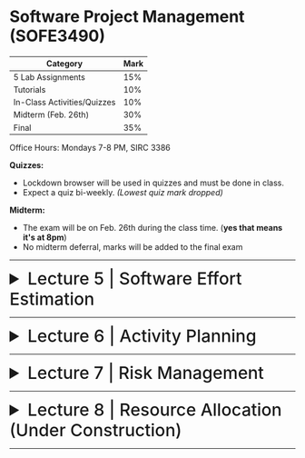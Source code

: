 # Software Project Management (SOFE3490)

| Category                     | Mark   |
|------------------------------|--------|
| 5 Lab Assignments            | 15%    |
| Tutorials                    | 10%    |
| In-Class Activities/Quizzes  | 10%    |
| Midterm (Feb. 26th)          | 30%    |
| Final                        | 35%    |

Office Hours: Mondays 7-8 PM, SIRC 3386


**Quizzes:**
- Lockdown browser will be used in quizzes and must be done in class. 
- Expect a quiz bi-weekly. *(Lowest quiz mark dropped)*

**Midterm:**
- The exam will be on Feb. 26th during the class time. (**yes that means it's at 8pm**)
- No midterm deferral, marks will be added to the final exam

---

<details>
  <summary style="font-size: 30px; font-weight: 500; cursor: pointer;">Lecture 5 | Software Effort Estimation</summary>
  
    
  # Outline:
  - Avoid the dangers of unrealistic estimates.
  - Understand the range of estimating methods that can be used
  - Estimate projects using a bottom-up approach
  - Count the function points and object points for a system
  - Estimate the effort needed to implement software using a procedural programming language
  - Understand the COCOMO approach
  
  # What makes a successful project?
- Delivering
- agreed functionality
- on time
- at the agreed cost
- with the required quality
- Stages:

1. set targets
2. Attempt to achieve targets


**BUT what if the targets are not achievable?**

  # Cost estimation model
- Cost estimation model is used to calculate the effort and schedule of a project.
- Cost estimation models give easy ways for reduce project risks and prepare plan for building the project.
- They are calculated using cost drivers.
- Cost drivers are critical features that have a direct impact on the project.

## Some problems with estimating
- Subjective nature of much of estimating
  - It may be difficult to produce evidence to support your precise target
- Political pressures
  - Managers may wish to reduce estimated costs in order to win support for acceptance of a project proposal
- Changing technologies
  - these bring uncertainties, especially in the early days when there is a ‘learning curve’
- Projects differ
  - Experience on one project may not be applicable to another
  
  
## Source Line of Code Technique (SLOC)
- The SLOC technique is an objective method of estimating or calculating the size of the project.
- The project size helps determine the resources, effort, cost, and duration required to complete the project.
- It is also used to directly calculate the effort to be spent on a project.
- We can use it when the programming language and the technology to be used are predefined.
- This technique includes the calculation of lines of codes (LOC), documentation of pages, inputs, outputs, and components of a software program.

## Exercise 5-1
- Calculate the productivity , SLOC per work month, of each of the projects in the following table, and also for the organization as a whole.
  
-  If the project leaders for projects “a” and “d” had correctly estimated the source number of lines of code (SLOC) and then used the average productivity of the organization to calculate the effort needed to complete the project, how far out would their estimate have been from the actual effort?

![exercise5-1](../static/SPM_5_1_1.png)
![exercise5-1](../static/SPM_5_1_2.png)
![exercise5-1](../static/SPM_5_1_3.png)

# Over and under-estimating
- Parkinson’s Law: ‘Work expands to fill the time available’
- Brook’s Law: putting more people on a late job makes is later!
- An over-estimate is likely to cause project to take longer than it would otherwise (i.e. Introducing and recruiting new people at the middle of the project)
- Weinberg’s Zeroth Law of reliability: ‘a software project that does not have to meet a reliability requirement can meet any other requirement’ (i.e. Under-estimated projects may not make it in time or budget but at least they are in a shorter time)

## An example of bad Estimate
- A project responsible to deliver a system for managing a lending process. It had an original estimation to finish in 9 months. Instead, it finished after 2 years. Clearly, in the eyes of the sponsor, stakeholders and steering committee, it was labeled a disaster. The worst part was that every time the team reported a status they asked only for 1 more month deadline extension. This presented, in their view, a realistic plan to finalize the scope. They worked an average of 12 hours a day, but the end result was a disappointment. The project for the next years became the benchmark of what could be done wrong.

- In another country of the same bank with almost the same project scope, they had an estimation of 3 years. They finished 2 months ahead of time and were praised for the achievement.

- Motivation and morale are enhanced where targets are achievable
- Several unsuccessful attempts and unattainable targets reduce motivation
- People claim the success but blame the organization for the failure

## Basis for successful estimating
- Information about past projects
  - Need to collect performance details about past project: how big were they? How much effort/time did they need?
- Need to be able to measure the amount of work involved
  - Traditional size measurement for software is ‘lines of code’ – but this can have problems
  - Discuss problems with SLOC and KLOC?

## A taxonomy of estimating methods
- Bottom-up - activity based, analytical
- Parametric or algorithmic models e.g. function points
- Expert opinion - just guessing?
- Analogy - case-based, comparative
- Parkinson and 'price to win'.

# Bottom-up versus top-down
- **Bottom-up**
  - identify all tasks that have to be done – so quite time-consuming
  - use when you have no data about similar past projects
  - First top-down (in task level), i.e. work breakdown schedule(WBS) and then bottom-up
- **Top-down**
  - produce overall estimate based on project cost drivers
  - based on past project data
  - divide overall estimate between jobs to be done

## Bottom-up estimating
1. Break project into smaller and smaller components
2. Stop when you get to what one person can do in one/two weeks
3. Estimate costs for the lowest level activities
4. At each higher level calculate estimate by adding estimates for lower levels
[If you have never done something before you can imagine what you could do in about a week.]

## Top-down estimating

![topdownestimates](../static/SPM_5_2.png)

# Algorithmic/Parametric models
- Constructive Cost Model (COCOMO) (lines of code) and function points examples of these
- In CoCoMo, the model parameters are derived from fitting a regression formula using data from historical projects

guess -> algorithm -> estimate

**but what is desired is**

system characteristic -> algorithm -> estimate

- The problems with COCOMO is that the input parameter for system size is an estimate of lines of code. This is going to have to be an estimate at the beginning of the project.
- Function points counts various features of the logical design of an information system and produces an index number which reflects the amount of information processing it will have to carry out. This can be crudely equated to the amount of code it will need.

## Parametric models - the need for historical data
- simplistic model for an estimate
  - estimated effort = (system size) / productivity
- For example:
  - system size = lines of code (estimated) productivity = lines of code per day (measured based on previous projects)
  - productivity = (system size) / effort
    - based on past projects
  - This is analogous to calculating speed from distance and time.

- Some models focus on task or system size e.g. **Function Points**
- FPs originally used to estimate Lines of Code, rather than effort

![fp](../static/SPM_5_3_1.png)

- Other models focus on productivity: e.g. COCOMO
- Lines of code (or FPs etc) an input

![cocomo](../static/SPM_5_3_2.png)

## COCOMO
- COCOMO originally was based on a size parameter of lines of code (actually ‘thousand of delivered source code instructions’ or KDSI).
- Newer versions recognize the use of functions points as a size measure, but convert them to a number called ‘equivalent lines of code’ (ELOC)
- Also known as the nominal estimate or nominal effort
- Based on person-month:

   E<sub>_i_</sub> = _a_ * (KLOC)<sup>_b_</sup>

  - where _a_ and _b_ are constants and depend on the project type, and KLOC is lines of code (measured in thousands).

### Project types

- **Organic projects:** Organization has a lot of experience doing such projects; requirements are less stringent (i.e. small, straightforward projects)
- **Semi-detatched projects:** Medium-size, more complex (i.e., OSes or compiler projects)
- **Embedded projects:** Stringent requirements, fairly complex, organization has little or no experience in the area.

## COCOMO constants for different types of projects:

|Project Type|a|b|
|-|-|-|
|Organic|3.2|1.05|
|Semi-detatched|3.0|1.12|
|Embedded|2.8|1.20|

Ex: Software project with an estimated 8000 lines of code (LOC) and is considered organic has an initial effort calculated to be:

 E<sub>_i_</sub> = 3.2 * (8)<sup>1.05</sup>

 = 28 person-months

Ex: Software project with an estimated 10000 lines of code (LOC) and is considered embedded has an initial effort calculated to be:

 E<sub>_i_</sub> = 2.8 * (10)<sup>1.20</sup>

 = 44 person-months

## Cocomo Duration Estimation

**Formula for duration calculation:** D = _c_ * E<sup>_d_</sup>

- where _c_ and _d_ are constants and depend on the project type, and E is effort (formula above).

|Project Type  | c | d  |
|--------------|---|----|
| Organic      |2.5|0.38|
|Semi-detatched|2.5|0.35|
| Embedded     |2.5|0.32|

Ex: Software project with an estimated 20000 lines of code (LOC) and is considered organic has a duration calculated to be:

 E<sub>_i_</sub> = 3.2 * (20)<sup>1.05</sup>

 = 74.34
 = 74-person months

 D = 2.5 * 74<sup>0.38</sup>

 = 12.8
 = 13 months

# Expert judgement
- Asking someone who is familiar with and knowledgeable about the application area and the technologies to provide an estimate
- Particularly appropriate where existing code is to be modified
- Research shows that experts judgement in practice tends to be based on analogy

## Estimating by analogy
![analogy](../static/SPM_5_4.png)

## Stages: identify
- Significant features of the current project
- previous project(s) with similar features
- differences between the current and previous projects
- possible reasons for error (risk)
- measures to reduce uncertainty

![machine assistance](../static/SPM_5_5.png)

Euclidean distance = √( (I<sub>t</sub> - I<sub>s</sub>)<sup>2</sup> + (I<sub>t</sub> - O<sub>s</sub>)<sup>2</sup> )

# Function Points (FP)
- Measure the amount of functionality in a software application
- The large the number of function points, the more functionality
- Function points allow for scaling
- Measure the size of requirements

![function points](../static/SPM_5_6.png)

# Parametric models
We are now looking more closely at four parametric models:

1. Albrecht/IFPUG function points

2. Symons/Mark II function points

3. COSMIC function points

4. COCOMO81 and COCOMO II

Note: Recall that function points model system size, while COCOMO focuses on productivity factors.

## Albrecht/IFPUG function points
- Albrecht worked at IBM and needed a way of measuring the relative productivity of different programming languages.
- Needed some way of measuring the size of an application without counting lines of code.
- Identified five types of component or functionality in an information system
- Counted occurrences of each type of functionality in order to get an indication of the size of an information system

### Five function types
  1. Logical interface file (LIF) types – equates roughly to a data store in systems analysis terms. Created and accessed by the target system
  2. External interface file types (EIF) – where data is retrieved from a data store which is actually maintained by a different application.
  3. External input (EI) types – input transactions which update internal computer files
  4. External output (EO) types – transactions which extract and display data from internal computer files. Generally involves creating reports.
  5. External inquiry (EQ) types – user initiated transactions which provide information but do not update computer files. Normally the user inputs some data that guides the system to the information the user needs.

### Albrecht complexity multipliers
|External user types |Low complexity| Medium complexity| High complexity|
|-|-|-|-|
|EI| 3| 4| 6|
|EO| 4| 5| 7|
|EQ| 3| 4| 6|
|LIF| 7| 10| 15|
|EIF| 5| 7| 10|

### Examples
Payroll application has:
1. Transaction to input, amend and delete employee details – an EI that is rated of medium complexity
2. A transaction that calculates pay details from timesheet data that is input – an EI of high complexity
3. A transaction of medium complexity that prints out pay-to-date details for each employee – EO
4. A file of payroll details for each employee – assessed as of medium complexity LIF
5. A personnel file maintained by another system is accessed for name and address details – a simple EIF

What would be the FP counts for these?

FP counts
1. Medium EI 4 FPs
2. High complexity EI 6 FPs
3. Medium complexity EO 5 FPs
4. Medium complexity LIF 10 FPs
5. Simple EIF 5 FPs

Total 30 FPs

If previous projects delivered 5 FPs a day, implementing the above should take 30/5 = 6 days

### Development Effort Multipliers (DEM)

- According to COCOMO, the major productivity drivers include:
  - Product attributes: required reliability, database size, product complexity
  - Computer attributes: execution time constraints, storage constraints, virtual machine (VM) volatility
  - Personnel attributes: analyst capability, application experience, VM experience, programming language experience
  - Project attributes: modern programming practices, software tools, schedule constraints
    
## COCOMO II

- An updated version of COCOMO:
  - There are different COCOMO II models for estimating at the ‘early design’ stage and the ‘post architecture’ stage when the final system is implemented. We’ll look specifically at the first.
  - The core model is:
    pm = A(size)<sup>(sf)</sup> × (em<sub>1</sub>) × (em<sub>2</sub>) × (em<sub>3</sub>)...
    - **pm** = person months
    - **A** is 2.94
    - **size** is number of thousands of lines of code
    - **sf** is the scale factor
    - **em** is an effort multiplier

### COCOMO II Scale factor

- Based on five factors which appear to be particularly sensitive to system size
1. Precedentedness (PREC). Degree to which there are past examples that can be consulted
2. Development flexibility (FLEX). Degree of flexibility that exists when implementing the project
3. Architecture/risk resolution (RESL). Degree of uncertainty about requirements
4. Team cohesion (TEAM).
5. Process maturity (PMAT) could be assessed by CMMI

### COCOMO II Scale factor values
|Driver| Very low| Low| Nominal| High| Very high| Extra high|
|-|-|-|-|-|-|-|
|PREC| 6.20| 4.96| 3.72| 2.48| 1.24| 0.00|
|FLEX| 5.07| 4.05| 3.04| 2.03| 1.01| 0.00|
|RESL| 7.07| 5.65| 4.24| 2.83| 1.41| 0.00|
|TEAM| 5.48| 4.38| 3.29| 2.19| 1.10| 0.00|
|PMAT| 7.80| 6.24| 4.68| 3.12| 1.56| 0.00|

### Example of scale factor
-  A software development team is developing an application which is very similar to previous ones it has developed. PREC is very high (score 1.24).
-  A very precise software engineering document lays down very strict requirements. FLEX is very low (score 5.07).
-  The good news is that these tight requirements are unlikely to change (RESL is high with a score 2.83).
-  The team is tightly knit (TEAM has high score of 2.19), but processes are informal (so PMAT is low and scores 6.24)

### Scale factor calculation

The formula for sf is

sf = B + 0.01 × Σ scale factor values
i.e. sf = 0.91 + 0.01 × (1.24 + 5.07 + 2.83 + 2.19 + 6.24)

= 1.0857

If system contained 10 KLOC then estimate would be 2.94 x 101.0857 = 35.8 person months

Using exponentiation (‘to the power of’) adds disproportionately more to the estimates for larger applications

B: is constant set at 0.91

## Effort multipliers
As well as the scale factor effort multipliers are also assessed:

|Abbreviation|Function|
|-|-|
|RCPX| Product reliability and complexity|
|RUSE| Reuse required|
|PDIF| Platform difficulty|
|PERS| Personnel capability|
|PREX| Personal experience|
|FCIL| Facilities available|
|SCED| Schedule pressure|

**Table of effort multipliers**
||Extra low| Very low| Low| Nominal| High| Very high| Extra high|
|-|-|-|-|-|-|-|-|
|RCPX| 0.49| 0.60| 0.83| 1.00| 1.33| 1.91| 2.72|
|RUSE|     |     | 0.95| 1.00| 1.07| 1.15| 1.24|
|PDIF|     |     | 0.87| 1.00| 1.29| 1.81| 2.61|
|PERS| 2.12| 1.62| 1.26| 1.00| 0.83| 0.63| 0.50|
|PREX| 1.59| 1.33| 1.12| 1.00| 0.87| 0.74| 0.62|
|FCIL| 1.43| 1.30| 1.10| 1.00| 0.87| 0.73| 0.62|
|SCED|     | 1.43| 1.14| 1.00| 1.00| 1.00|     |

### Example
- Say that a new project is similar in most characteristics to those that an organization has been dealing for some time
- **except**
  - the software to be produced is exceptionally complex and will be used in a safety critical system.
  - The software will interface with a new operating system that is currently in beta status.
  - To deal with this the team allocated to the job are regarded as exceptionally good, but do not have a lot of experience on this type of software.
    
- RCPX very high 1.91
- PDIF very high 1.81
- PERS extra high 0.50
- PREX nominal 1.00
  
All other factors are nominal
Say estimate is 35.8 person months
With effort multipliers this becomes 35.8 x 1.91 x 1.81 x 0.5 = 61.9 person months

# Some conclusions: how to review estimates

**Ask the following questions about an estimate:**
- What are the task size drivers?
- What productivity rates have been used?
- Is there an example of a previous project of about the same size?
- Are there examples of where the productivity rates used have actually been found?

</details>

---

<details>
  <summary style="font-size: 30px; font-weight: 500; cursor: pointer;">Lecture 6 | Activity Planning</summary>

  # Objectives:
  - Produce an activity plan for a project
  - Estimate the overall duration of a project
  - Create a critical path and precedence network for a project

# Scheduling
Time is nature's way of stopping everything happening at once.

Having:
- worked out a method of doing the project
- identified the tasks to be carried
- assessed the time needed to do each task
- need to allocate dates/times for the start and end of each activity

## Activity networks

These help us to:
- Assess the feasibility of the planned project completion date
- Identify when resources will need to be deployed to activities
- Calculate when costs will be incurred
- This helps the co-ordination and motivation of the project team

## Defining activities

Activity networks are based on some assumptions:
- A project is:
  - Composed of a number of activities
  - May start when at least one of its activities is ready to start
  - Completed when all its activities are completed

![activity](../static/SPM_6_1.png)

- An activity
  - Must have clearly defined start and end-points
  - Must have resource requirements that can be forecast: these are assumed to be constant throughout the project
  - Must have a duration that can be forecast
  - May be dependent on other activities being completed first (precedence networks)

![activity](../static/SPM_6_2.png)

![step wise overview](../static/SPM_6_3.png)

1. Work-based: draw-up a Work Breakdown Structure listing the work items needed
2. Product-based approach
  - List the deliverable and intermediate products of project – product breakdown structure (PBS)
  - Identify the order in which products have to be created
  - Work out the activities needed to create the products

![breakdown structure](../static/SPM_6_4.png)

3. The IBM MITP approach suggested the following 5 levels:
  - Level 1: Project
  - Level 2: Deliverables
  - Level 3: Components – which are key work items needed to produce the deliverables
  - Level 4: Work packages: groups of tasks needed to produce the components
  - Level 5: Tasks

MITP: Managing the Implementation of the Total Project is IBM`s project management delivery method and is a key component of IBM`s UK Project

![hybrid approach](../static/SPM_6_5_1.png)

![The final outcome](../static/SPM_6_5_2.png)

We have done two separate things using bar chart:
1. Sequencing: by considering dependencies between tasks
2. Scheduling: by considering the availability of developers and staff

The two are combined, but we would like to separate them, it is good especially for larger projects. This is why we introduce network planning models.

# Network Planning Models
- They model the project’s activities and their relationships as a network.
- In the network, time flows from left to right.
- Critical Path Method (CPM)
- Program Evaluation Review Technique (PERT).
- In industry, almost all network planning models are called CPM (Critical Path Method).

## PERT
- Program Evaluation and Review Technique
- PERT was devised to support the development of the Polaris missile in the late 1950’s.
- PERT (precedence approach) is an activity-on-node notation – the ‘nodes’ are the boxes which represent activities
- The original PERT is activity-on-arrow approach (like CPM).

## CPM
- Critical Path Method
- CPM was developed by Du Pont Chemical Company who published the method in 1958.
- CPM uses an activity-on-arrow notation where the arrows are the activities.

![pert vs cpm](../static/SPM_6_6.png)

### Drawing up a PERT diagram
- No looping back is allowed – deal with iterations by hiding them within single activities
- milestones – ‘activities’, such as the start and end of the project, which indicate transition points. They have zero duration.

### Lagged activities
- Where there is a fixed delay between activities (e.g. seven days notice has to be given to users that a new release has been signed off and is to be installed.)

Acceptance testing (20 days) --(7 days)--> Install new release (1 day)

Types of links between activities
- Finish to start

![finish to start](../static/SPM_6_7_1.png)


- Finish to start: The following activity starts when the previous one has been finished
  - e.g. testing starts when coding has been completed

- Start to start/Finish to finish

![start to start](../static/SPM_6_7_2.png)

- Start to start: When one activity starts another has to start as well
  - e.g. when prototype testing starts amendment documentation has to start as well

- Finish to finish: when one activity finishes the other must finish too
  - e.g. when the testing of the prototype is completed so is the documentation of any amendments
- You could use these with lags e.g. documentation of the changes to the prototype starts 1 day after the testing and finishes 2 days after testing has been completed

- Start to finish

![start to finish](../static/SPM_6_7_3.png)

- Start to finish – in the example when the cutover to the new system takes place, the operation of the temporary system is no longer needed. Although the cutover depends of the acceptance testing to be completed, the implication is that the cutover might not start straight after acceptance testing.

# Adding time to the network model: Start and finish times

- Activity ‘write report software’
- Earliest Start (ES)
- Earliest Finish (EF) = ES + duration
- Latest Finish (LF) = latest task can be completed without affecting project end
- Latest Start (LS) = LF - duration

![start to finish](../static/SPM_6_8.png)

## Example
- earliest start = day 5
- latest finish = day 30
- duration = 10 days

- earliest finish = ?
- latest start = ?

Float = LF - ES - duration

- The **earliest finish (EF)** would be day 5 plus 10 days i.e. day 15.
- The latest start (LS) would be day 30 – 10 days i.e. day 20
- The float would be 30 – 5 – 10 = 15 days
- This also is the same as LF – EF or LS - ES

‘Day 0’
- Note that in the last example, day numbers used rather than actual dates
- Makes initial calculations easier – not concerned with week-ends and public holidays
- For finish date/times Day 10 means at the END of Day 10.
- For a start date/time Day 1 also means at the END of Day 1.
- The first activity therefore begin at Day 0 i.e. the end of Day 0 i.e. the start of Day 1.

![notation](../static/SPM_6_9.png)

## 1. Forward pass
- Is carried out to calculate the earliest dates on which each activity may be started and completed
- Start at beginning (Day 0) and work forward following chains.
- Earliest start date for the current activity = earliest finish date for the previous
- When there is more than one previous activity, take the **latest** earliest finish

![activity network example](../static/SPM_6_10_1.png)

## 2. Backward pass
- Is to carry out a backward pass to calculate the latest date at which each activity may be started and finished without delaying the end date of the project.
- Start from the last activity
- We assume that the latest finish (LF) for the last activity = earliest finish (EF)
- work backwards
- Latest finish for current activity = Latest start for the previous activity
- More than one previous activity - take the earliest LS
- Latest start (LS) = LF for activity - duration

![activity network example](../static/SPM_6_10_2.png)
![labelling conventions](../static/SPM_6_10_3.png)

# Float
- Activity’s float (total float): the difference between activity earliest start and latest start (or earliest finish and latest finish)
- It is a measure of how much the start or completion of an activity may be delayed without affecting the end date of the project.

Float = Latest finish (LF) - Earliest start (ES) - Duration

![example](../static/SPM_6_11_1.png)

- Free float: the time by which an activity may be delayed without affecting any subsequent activity
- Free float = EF(current activity) – ES(next activity)

![example](../static/SPM_6_11_2.png)

-  Interfering float: the difference between total float and free float
-  Interfering float= Total float - free float

![example](../static/SPM_6_11_3.png)

![free and interfering float](../static/SPM_6_11_4.png)

- **Total float** = LF – ES – duration (or LS-ES or LF-EF)
- **Free float** = ES for following activity – EF for the current
- **Interfering float** = total float – free float

# Critical path
- Any delay to any activity in the critical path will delay the completion of the project.
- Activities in the critical path needs more attention and monitoring
- If we want to deliver any project earlier we have to work on shortening the duration of activities in the critical path
- Note the path through network with zero floats
- Can there be more than one critical path?
- Yes, there could be more than one critical path if the two longest paths through the network were of equal length.
- Can there be no critical path?

![critical path](../static/SPM_6_12_1.png)
![critical path](../static/SPM_6_12_2.png)





</details>

---

<details>
  <summary style="font-size: 30px; font-weight: 500; cursor: pointer;">Lecture 7 | Risk Management</summary>

# Outline
- Definition of ‘risk’ and ‘risk management’
- Some ways of categorizing risk
- Risk management
  - Risk identification – what are the risks to a project?
  - Risk analysis – which ones are really serious?
  - Risk planning – what shall we do?
  - Risk monitoring – has the planning worked?
- We will also look at PERT risk and critical chains
  - PERT: Program Evaluation Review Technique

# Some definitions of risk
- 'the chance of exposure to the adverse consequences of future events' - PRINCE2
- 'an uncertain event or condition that, if it occurs, has a positive or negative effect on a project’s objectives' - PM-BOK

- Risks relate to **possible future** problems, not current ones
- They involve a possible cause and its effect(s) e.g. developer leaves > task delayed

Note that good risk management may identify situations where an unexpected future event might present an opportunity to be exploited e.g. a task being less difficult than expected.

![step wise](../static/SPM_7_1.png)
![categories of risk](../static/SPM_7_2.png)

- **Actors**
  - Relate to all those involved in the project including both developers, users and managers e.g. a risk could be that high staff turnover leads to information of importance to the project being lost.

- **Technology**
  - Both that used to implement the project and that embedded in the project deliverables – risk could be that the technologies selected are not in fact appropriate.

- **Structure**
  - This includes management procedures. Risk here is that a group who needs to carry out a particular project task are not informed of this need because they are not part of the project communication network.

- **Tasks**
  - The work to be carried out. A typical risk is that the amount of effort needed to carry out the task is underestimated.

# A framework for dealing with risk
- The planning for risk includes these steps:
  1. Risk identification – what risks might there be?
  2. Risk analysis and prioritization – which are the most serious risks?
  3. Risk planning – what are we going to do about them?
  4. Risk monitoring – what is the current state of the risk?

## 1 - Risk identification
- Approaches to identifying risks include:
  - Use of checklists – usually based on the experience of past projects
  - Brainstorming – getting knowledgeable stakeholders together to pool concerns
  - Causal mapping – identifying possible chains of cause and effect

## Boehm’s top 10 development risks
| _Risk_ | _Risk reduction techniques_ |
|-|-|
| Personnel shortfalls | Staffing with top talent; job matching; teambuilding; training and career development; early scheduling of key personnel |
| Unrealistic time and cost estimates | Multiple estimation techniques; design to cost; incremental development; recording and analysis of past projects; standardization of methods |
| Developing the wrong software functions | Improved software evaluation; formal specification methods; user surveys; prototyping; early user manuals |
| Developing the wrong user interface | Prototyping; task analysis; user involvement |
| Gold plating | Requirements scrubbing, prototyping, design to cost |
| Late changes to requirements | Change control, incremental development |
| Shortfalls in externally supplied components | Benchmarking, inspections, formal specifications, contractual agreements, quality controls |
| Shortfalls in externally performed tasks | Quality assurance procedures, competitive design etc. |
| Real time performance problems | Simulation, prototyping, tuning |
| Development technically too difficult | Technical analysis, cost-benefit analysis, prototyping, training |

## 2 - Risk Analysis and Prioritization
- Risk Exposure (RE)
  - = (potential damage) x (probability of occurrence)

_Ideally_
- **Potential damage**: a money value e.g. a flood would cause $0.5 millions of damage
- **Probability** 0.00 (absolutely no chance) to 1.00 (absolutely certain) e.g. 0.01 (one in hundred chance)
- RE = $0.5m x 0.01 = $5,000
- Crudely analogous to the amount needed for an insurance premium

### Risk probability: qualitative descriptors
| _Probability level_ | _Range_ |
|-|-|
| High | Greater than 50% chance of happening |
| Significant | 30-50% chance of happening |
| Moderate | 10-29% chance of happening |
| Low | Less than 10% chance of happening |

Managers would be happier identifying an approximate range rather than a precise probability.





</details>

---

<details>
  <summary style="font-size: 30px; font-weight: 500; cursor: pointer;">Lecture 8 | Resource Allocation (Under Construction)</summary>

# Building versus buying software

![step wise diagram](../static/SPM_4_1.png)

We are concerned with choosing the right approach to a particular project: variously called technical planning, project analysis, methods engineering and methods tailoring

- In-house: often the methods to be used dictated by organizational standards
  - Developers and clients belong to same organization
- Suppliers: need for tailoring as different customers have different needs

![build or buy](../static/SPM_4_2.png)

## Some advantages of off-the-shelf (OTS) software
- Cheaper as supplier can spread development costs over a large number of customers
- Software already exists
  - Can be trialled by potential customer
  - No delay while software being developed
- Where there have been existing users, bugs are likely to have been found and eradicated

## Some possible disadvantages of off-the-shelf
- Customer will have same application as everyone else: no competitive advantage, but competitive advantage may come from the way application is used
- Customer may need to change the way they work in order to fit in with OTS application
- Customer does not own the code and cannot change it
- Danger of over-reliance on a single supplier
- Chapter 10: managing contracts for more detail

## Choosing Technologies
- An outcome of project analysis will be the selection of the most appropriate methodologies and technologies.
  - Methodologies include techniques like OO dev.
  - Structured systems analysis and design methodology (SSADM) is a set of standards for systems analysis and application design
- While technologies include mobile apps dev., use knowledge-base system tools, etc.


# Taking account of the characteristics of the project
- Some of the questions to be asked before starting with the project.
  - Is it data oriented and a control oriented system?
  - Will the software to be produced be a general package or application specific?
  - Is the system safety-critical?
  - What is the nature of the hardware/software environment in which the system will operate?
  
## General approach
- Look at risks and uncertainties e.g.
  - are requirement well understood?
  - are technologies to be used well understood?
    
- Look at the type of application being built e.g.
  - information system? embedded system?
    
- Clients’ own requirements
  - need to use a particular method

## Structure versus speed of delivery

### Structured approach
- Also called ‘heavyweight’ approaches
- Step-by-step methods where each step and intermediate product is carefully defined
- Emphasis on getting quality right first time
- Example: use of UML (Universal Modelling Language) and USDP (Unified Software Development Process)
- Future vision: Model-Driven Architecture (MDA). UML supplemented with Object Constraint Language, press the button and application code generated from the UML/OCL model

![life of the unified process](../static/SPM_4_3.png)

## Characteristics of the Unified Process
- Architecture Centric
  - architecture sits at the heart of the project team's efforts to shape the system
- Iterative and Incremental (see below)
- Consists of 4P’s(People, process, product, and project)
- Focus on Risk
  - requires the project team to focus on addressing the most critical risks early in the project life cycle

![iterative](../static/SPM_4_4.png)

## Structured Approach Advantages vs. Disadvantages

| Advantage of Structured approach | Disadvantage of Structured approach |
|-|-|
| Resolve the project risks related with the changing requirements | Complex and disorganized development process |
| Integration requires less time as it is carried out through out the software development life cycle | Reusability is impossible to the project which incorporates new technology |
| Since the components are reusable, development phase consumes less time | Expect expert time members. |
| Focuses on accurate documentation, hence can be considered as a complete methodology | High expense can be involved in heavy documentation |
| | Issues may arise at the testing phase due to too many integrations |
| | Customers are not interested in this approach |

## Structure versus speed of delivery
- Agile methods
  - Emphasis on speed of delivery rather than documentation
- RAD (Rapid Application Development)
  - emphasized use of quickly developed prototypes
- JAD (Joint Application Development).
  - Requirements are identified and agreed in intensive workshops with users
  - Hot-houses

## Joint Application Development
Also known as Joint Application Design

- Used for requirement elicitation
- Group orientated
- Facilitated through workshop sessions

## JAD Team Roles
- Sponsor
  - One or more individuals
- Facilitator
  - There can be only one
- Participant
  - Multiple individuals based scope and complexity
- Scribe
  - Typically one individual

## What is Agile Methodology?
- It’s a philosophy that means breaking projects down into small goals and working towards those goals while adding new goals
  - Individuals and interactions over processes and tools
  - Working software over comprehensive documentation
  - Customer collaboration over contract negotiation
  - Responding to change over following a plan

![agile methods1](../static/SPM_4_5_1.png)

![agile methods2](../static/SPM_4_5_2.png)

![example](../static/SPM_4_5_3.png)

# Process models

## Choice of process models
- 'Waterfall', also known as 'one-shot', 'once-through'
- Incremental delivery
- Evolutionary development

Also use of ‘agile methods’ e.g. extreme programming: mainly a particular way of carrying out incremental and evolutionary development

## Waterfall

![waterfall](../static/SPM_4_6_1.png)

Waterfall Advantages

- The 'classical' model
- Easy to understand and use
- Imposes structure on the project
- Works effectively once the requirements are well understood.
- Easy to manage, no overlaps in between phases
- Every stage needs to be checked and signed off
- V model approach is an extension of waterfall where different testing phases are identified which check the quality of different development phases (V model will be discussed in Chapter 13)

BUT
- limited scope for iteration

## Prototyping and iterative approaches

![prototyping](../static/SPM_4_6_2.png)

### Evolutionary Delivery: Prototyping

Major prototyping approaches:
- 'Throw away' prototypes
- Evolutionary prototypes

What is being prototyped?
- Human-computer interface
- Functionality 

### Reasons for Prototyping:
- learning by doing
- improved communication
- improved user involvement
- a feedback loop is established
- reduces the need for documentation
- reduces maintenance costs i.e. changes after the application goes live
- prototype can be used for producing expected results

### Prototyping: Some Dangers
- users may misunderstand the role of the prototype
- lack of project control and standards possible
- additional expense of building prototype
- focus on user-friendly interface could be at expense of machine efficiency

### Other ways of categorizing prototyping
- what is being learnt?
  - organizational prototype
  - hardware/software prototype ('experimental')
  - application prototype ('exploratory')
- to what extent
  - mock-ups
  - simulated interaction
  - partial working models: vertical versus horizontal

## Incremental delivery

![incremental](../static/SPM_4_6_3.png)

![incremental process](../static/SPM_4_6_4.png)

### Incremental approach: benefits
- feedback from early stages used in developing latter stages
- shorter development thresholds: important when requirements are likely to change
- user gets some benefits earlier: may assist cash flow
- project may be put aside temporarily: more urgent jobs may emerge
- reduces ‘gold-plating’: features requested but not used 

### Incremental approach: disadvantages
- loss of economy of scale: some costs will be repeated
- 'software breakage': later increments might
- change earlier increments

### The outline incremental plan
- steps ideally 1% to 5% of the total project
- non-computer steps should be included
- ideal if a step takes one month or less:
  - not more than three months
- each step should deliver some benefit to the user
- some steps will be physically dependent on others

### Which step first?
- some steps will be pre-requisite because of physical dependencies
- others may be in any order
- value to cost ratios may be used
- V/C where
  - V is a score 1-10 representing value to customer
  - C is a score 0-10 representing cost to developers

### V/C ratios: an example
| step | value | cost | ratio | placement |
|-|-|-|-|-|
| profit reports | 9 | 1 | 9 | 2nd |
| online database | 1 | 9 | 0.11 | 5th |
| ad hoc enquiry | 5 | 5 | 1 | 4th |
| purchasing plans | 9 | 4 | 2.25 | 3rd |
| profit-based pay for managers | 9 | 0 | inf | 1st |


# Agile approaches
Structured development methods have some perceived advantages
- produce large amounts of documentation which can be largely unread
  - documentation has to be kept up to date
  - division into specialist groups and need to follow procedures stifles communication
  - users can be excluded from decision process
The answer? 'Agile' methods?

## Atern/Dynamic system development method (DSDM)
- UK-based consortium
- arguably DSDM can be seen as replacement for SSADM
- DSDM is more a project management approach than a development approach
- Can still use DFDs, LDSs etc!
- An update of DSDM has been badged as 'Atern'

## Six core Atern/DSDM principles
1. Focus on business need
2. Delivery on time – use of time-boxing
3. Collaborate
4. Never compromise quality
5. Deliver iteratively by using prototype
6. Build incrementally

![Atern/DSDM framework](../static/SPM_4_7.png)

## Atern DSDM: time-boxing
- time-box fixed deadline by which something has to be delivered
- typically two to six weeks
- MoSCoW priorities
  - Must have - essential
  - Should have - very important, but system could operate without
  - Could have
  - Want - but probably won’t get!
 
## Extreme programming
- increments of one to three weeks
- customer can suggest improvement at any point
- argued that distinction between design and building of software are artificial (face to face Communication)
- code to be developed to meet current needs only
- frequent re-factoring to keep code structured
- developers work in pairs
- test cases and expected results devised before software design
- after testing of increment, test cases added to a consolidated set of test cases

## Limitations of extreme programming
- Reliance on availability of high quality developers
- Dependence on personal knowledge – after development knowledge of software may decay making future development less easy
- Rationale for decisions may be lost e.g. which test case checks a particular requirement
- Reuse of existing code less likely

![macro/micro processes](../static/SPM_4_8.png)

# 'rules of thumb' about approach to be used

- IF uncertainty is high
  - THEN use evolutionary approach
- IF complexity is high but uncertainty is not
  - THEN use incremental approach
- IF uncertainty and complexity both low
  - THEN use one-shot
- IF schedule is tight
  - THEN use evolutionary or incremental 

![combinations of approach](../static/SPM_4_9.png)


</details>

---
